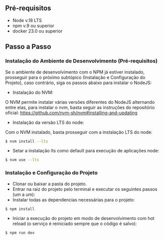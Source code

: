 ## Pré-requisitos

* Node v.18 LTS 
* npm v.9 ou superior
* docker 23.0 ou superior

## Passo a Passo
### Instalação do Ambiente de Desenvolvimento (Pré-requisitos)
Se o ambiente de desenvolvimento com o NPM já estiver instalado, prosseguir para o próximo subtópico (Instalação e Configuração do Projeto), caso contrário, siga os passos abaixo para instalar o NodeJS:
* Instalação do NVM:

O NVM permite instalar várias versões diferentes do NodeJS alternando entre elas, para instalar o nvm, basta seguir as instruções do repositório oficial:
https://github.com/nvm-sh/nvm#installing-and-updating
* Instalação da versão LTS do node:

Com o NVM instalado, basta prosseguir com a instalação LTS do node:
```bash
$ nvm install --lts
```
* Setar a instalação lts como default para execução de aplicações node:

```bash
$ nvm use --lts
```

### Instalação e Configuração do Projeto
* Clonar ou baixar a pasta do projeto.
* Entrar na raiz do projeto pelo terminal e executar os seguintes passos (um a um):
* Instalar todas as dependencias necessárias para o projeto:
```bash
$ npm install
```
* Iniciar a execução do projeto em modo de desenvolvimento com hot reload (o serviço é reiniciado sempre que o código é salvo):
```bash
$ npm run dev
```

